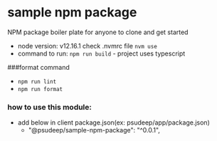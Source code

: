 # sample npm package
NPM package boiler plate for anyone to clone and get started

- node version: v12.16.1 check .nvmrc file `nvm use`
- command to run: `npm run build` - project uses typescript

###format command

- `npm run lint`
- `npm run format`


### how to use this module:
- add below in client package.json(ex: psudeep/app/package.json)
  - "@psudeep/sample-npm-package": "^0.0.1",


